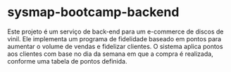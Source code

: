 # sysmap-bootcamp-backend
Este projeto é um serviço de back-end para um e-commerce de discos de vinil. Ele implementa um programa de fidelidade baseado em pontos para aumentar o volume de vendas e fidelizar clientes. O sistema aplica pontos aos clientes com base no dia da semana em que a compra é realizada, conforme uma tabela de pontos definida.
